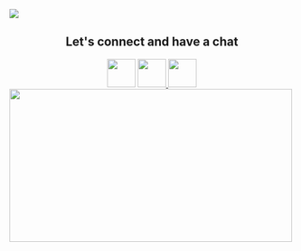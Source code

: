 <p>
<img src="https://capsule-render.vercel.app/api?type=waving&color=random&height=120&section=header&text=Abdul-kabugu&fontSize=50" />
</p>
  <h2 align="center">Let's connect and have a chat </h2>
  <div align="center" margin="100>
<a href="https://www.instagram.com/thepiyushmalhotra/">
  <img height="50" src="https://user-images.githubusercontent.com/46517096/166974368-9798f39f-1f46-499c-b14e-81f0a3f83a06.png"/>
</a>
<a href="https://www.instagram.com/thepiyushmalhotra/">
  <img height="50" src="https://user-images.githubusercontent.com/46517096/166974368-9798f39f-1f46-499c-b14e-81f0a3f83a06.png"/>
</a>
<a href="https://www.instagram.com/thepiyushmalhotra/">
  <img height="50" src="https://user-images.githubusercontent.com/46517096/166974368-9798f39f-1f46-499c-b14e-81f0a3f83a06.png"/>
</a>
</div>

  <img height="270" width="500" align="center" src="https://media.giphy.com/media/v1.Y2lkPTc5MGI3NjExdXhoNXptdnluYWw0bWVjZ2NvOHk0NnlubmgxZjMycGZkeGFhaHN3eSZlcD12MV9pbnRlcm5hbF9naWZfYnlfaWQmY3Q9Zw/RbDKaczqWovIugyJmW/giphy.gif"/>

